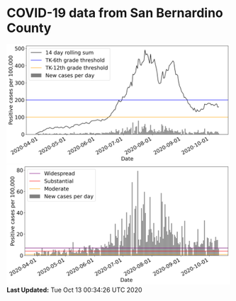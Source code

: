 # COVID-19 data from San Bernardino County
![image1](plots/graph.png)
![image2](plots/classification.png)
**Last Updated:** Tue Oct 13 00:34:26 UTC 2020
